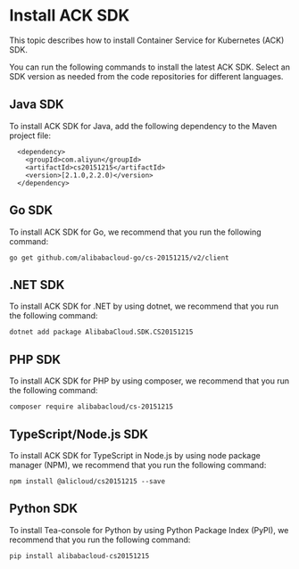 # Install ACK SDK

This topic describes how to install Container Service for Kubernetes \(ACK\) SDK.

You can run the following commands to install the latest ACK SDK. Select an SDK version as needed from the code repositories for different languages.

## Java SDK

To install ACK SDK for Java, add the following dependency to the Maven project file:

```
  <dependency>
    <groupId>com.aliyun</groupId>
    <artifactId>cs20151215</artifactId>
    <version>[2.1.0,2.2.0)</version>
  </dependency>
```

## Go SDK

To install ACK SDK for Go, we recommend that you run the following command:

```
go get github.com/alibabacloud-go/cs-20151215/v2/client
```

## .NET SDK

To install ACK SDK for .NET by using dotnet, we recommend that you run the following command:

```
dotnet add package AlibabaCloud.SDK.CS20151215
```

## PHP SDK

To install ACK SDK for PHP by using composer, we recommend that you run the following command:

```
composer require alibabacloud/cs-20151215
```

## TypeScript/Node.js SDK

To install ACK SDK for TypeScript in Node.js by using node package manager \(NPM\), we recommend that you run the following command:

```
npm install @alicloud/cs20151215 --save
```

## Python SDK

To install Tea-console for Python by using Python Package Index \(PyPI\), we recommend that you run the following command:

```
pip install alibabacloud-cs20151215
```

